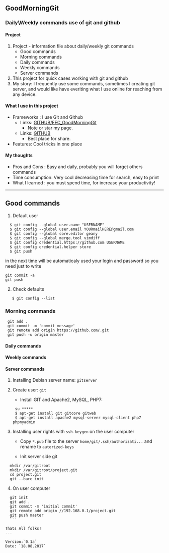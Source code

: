## GoodMorningGit
### Daily\Weekly commands use of git and github

#### Project
1. Project - information file about daily/weekly git commands
	  * Good commands
	  * Morning commands
	  * Daily commands
	  * Weekly commands
	  * Server commands
2. This project for quick cases working with git and github
3. My story: I frequently use some commands, sometimes I creating git server, and would like have everiting what I use online for reaching from any device.

#### What I use in this project
* Frameworks : I use Git and Github
	* Links: [GITHUB/EEC_GoodMorningGit](https://github.com/EvilEpicCoder/EEC_GoodMorningGit "GoodMorningGit")
	  * Note or star my page.
	* Links: [GITHUB](https://www.github.com "GITHUB")
	  * Best place for share.
* Features: Cool tricks in one place

#### My thoughts

* Pros and Cons : Easy and daily, probably you will forget others commands
* Time consumption: Very cool decreasing time for search, easy to print 
* What I learned : you must spend time, for increase your productivity!
---
## Good commands
1. Default user
  ```
	$ git config --global user.name "USERNAME"
	$ git config --global user.email YOURmailHERE@gmail.com
	$ git config --global core.editor geany
	$ git config --global merge.tool vimdiff
	$ git config credential.https://github.com USERNAME
	$ git config credential.helper store
	$ git push
 ```
 in the next time will be automaticaly used your login and password
 so you need just to write
  ```
  git commit -a
  git push
 ```
2. Check defaults
 ```
    $ git config --list
 ```
### Morning commands
   ```	git init
	git add .
	git commit -m 'commit message'
	git remote add origin https://github.com/.git
	git push -u origin master
 ```
#### Daily commands

#### Weekly commands

#### Server commands

1. Installing Debian server name: `gitserver`
2. Create user: `git`
   * Install GIT and Apache2, MySQL, PHP7:
   
   ```
	su *****
	$ apt-get install git gitcore gitweb
	$ apt-get install apache2 mysql-server mysql-client php7 phpmyadmin
	```
3. Installing user rights with `ssh-keygen` on the user computer
   * Copy ` *.pub ` file to the server `home/git/.ssh/authorizati...` and rename to `autorized-keys`

   * Init server side git
  ```
	mkdir /var/gitroot
	mkdir /var/gitroot/project.git
	cd project.git
	git --bare init
```
4. On user computer 
  ```
	git init
	git add .
	git commit -m 'initial commit'
	git remote add origin //192.168.0.1/project.git
	git push master
	```
  
  Thats All folks!
---	
	
Version:`0.1a`
Date: `18.08.2017`
